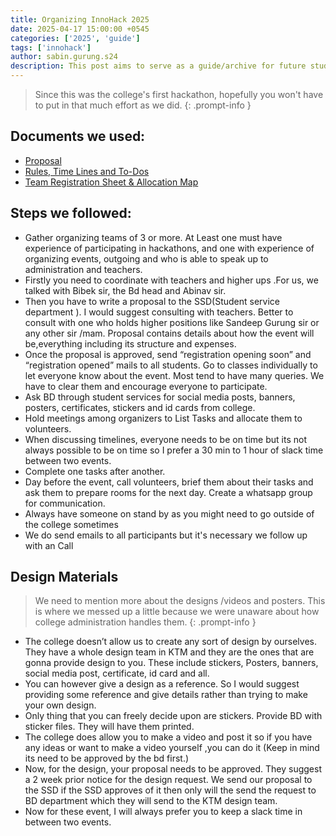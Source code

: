 ```yaml
---
title: Organizing InnoHack 2025
date: 2025-04-17 15:00:00 +0545
categories: ['2025', 'guide']
tags: ['innohack']
author: sabin.gurung.s24
description: This post aims to serve as a guide/archive for future students interested in organizing hackathon.
---
```



> Since this was the college's first hackathon, hopefully you won't have to put in that much effort as we did.
{: .prompt-info }

## Documents we used:

- [Proposal](https://docs.google.com/document/d/1dDvkzSpXrq7r0VA2dOCWC9owiCDmjtYYuDJRowySWas/view)
- [Rules, Time Lines and To-Dos](https://docs.google.com/document/d/1YbXWt12ss_ly0k98OVIWFPnyhNJmrwfCnyykwHynTVg/view)
- [Team Registration Sheet & Allocation Map](https://docs.google.com/spreadsheets/d/1bCRchedb_cxoPeR7CwmX6aTcTxMdMgcIa90zupngHds/view)

## Steps we followed:

- Gather organizing teams of 3 or more. At Least one must have experience of participating in hackathons, and one with experience of organizing events, outgoing and who is able to speak up to administration and teachers.
- Firstly you need to coordinate with teachers and higher ups .For us, we talked with Bibek sir, the Bd head and Abinav sir. 
- Then you have to write a proposal to the SSD(Student service department ). I would suggest consulting with teachers. Better to consult with one who holds higher positions like Sandeep Gurung sir or any other sir /mam. Proposal contains details about how the event will be,everything including its structure and expenses.
- Once the proposal is approved, send “registration opening soon” and “registration opened” mails to all students. Go to classes individually to let everyone know about the event. Most tend to have many queries. We have to clear them and encourage everyone to participate.
- Ask BD through student services for social media posts, banners, posters, certificates, stickers and id cards from college.
- Hold meetings among organizers to List Tasks and allocate them to volunteers. 
- When discussing timelines, everyone needs to be on time but its not always possible to be on time so I prefer a 30 min to 1 hour of slack time between two events.
- Complete one tasks after another. 
- Day before the event, call volunteers, brief them about their tasks and ask them to prepare rooms for the next day. Create a whatsapp group for communication.
- Always have someone on stand by as you might need to go outside of the college sometimes
- We do send emails to all participants but it's necessary we follow up with an Call 

## Design Materials

> We need to mention more about the designs /videos and posters. This is where we messed up a little because we were unaware about how college administration handles them.
{: .prompt-info }

- The college doesn’t allow us to create any sort of design by ourselves. They have a whole design team in KTM and they are the ones that are gonna provide design to you. These include stickers, Posters, banners, social media post, certificate, id card and all.
- You can however give a design as a reference. So I would suggest providing some reference and give details rather than trying to make your own design. 
- Only thing that you can freely decide upon are stickers. Provide BD with sticker files. They will have them printed.
- The college does allow you to make a video and post it so if you have any ideas or want to make a video yourself ,you can do it (Keep in mind its need to be approved by the bd first.)
- Now, for the design, your proposal needs to be approved. They suggest a 2 week prior notice for the design request. We send our proposal to the SSD if the SSD approves of it then only will the send the request to BD department which they will send to the KTM design team.
- Now for these event, I will always prefer you to keep a slack time in between two events. 

